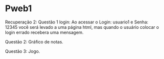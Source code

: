 # Pweb1
 Recuperação 2: 
Questão 1 login:
 Ao acessar o Login: usuario1 e Senha: 12345 você será levado a uma página html, mas quando o usuário colocar o login errado recebera uma mensagem. 
 
Questão 2:
 Gráfico de notas.
 
Questão 3:
 Jogo.
